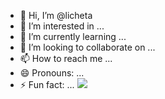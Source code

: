 - 👋 Hi, I’m @licheta
- 👀 I’m interested in ...
- 🌱 I’m currently learning ...
- 💞️ I’m looking to collaborate on ...
- 📫 How to reach me ...
- 😄 Pronouns: ...
- ⚡ Fun fact: ...
![](https://i.pinimg.com/originals/91/9c/14/919c14c95a876f947be7f2c747dd07c9.gif)
<!---
licheta/licheta is a ✨ special ✨ repository because its `README.md` (this file) appears on your GitHub profile.
You can click the Preview link to take a look at your changes.
--->
